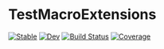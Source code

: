 # TestMacroExtensions

[![Stable](https://img.shields.io/badge/docs-stable-blue.svg)](https://tpapalex.github.io/TestMacroExtensions.jl/stable/)
[![Dev](https://img.shields.io/badge/docs-dev-blue.svg)](https://tpapalex.github.io/TestMacroExtensions.jl/dev/)
[![Build Status](https://github.com/tpapalex/TestMacroExtensions.jl/actions/workflows/CI.yml/badge.svg?branch=main)](https://github.com/tpapalex/TestMacroExtensions.jl/actions/workflows/CI.yml?query=branch%3Amain)
[![Coverage](https://codecov.io/gh/tpapalex/TestMacroExtensions.jl/branch/main/graph/badge.svg)](https://codecov.io/gh/tpapalex/TestMacroExtensions.jl)
